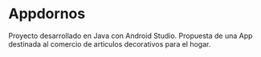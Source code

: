 # Appdornos
Proyecto desarrollado en Java con Android Studio.
Propuesta de una App destinada al comercio de articulos decorativos para el hogar.
